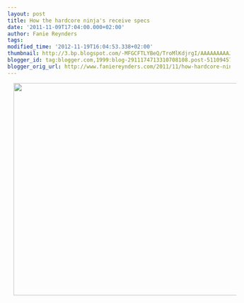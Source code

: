 ```yaml
---
layout: post
title: How the hardcore ninja's receive specs
date: '2011-11-09T17:04:00.000+02:00'
author: Fanie Reynders
tags: 
modified_time: '2012-11-19T16:04:53.338+02:00'
thumbnail: http://3.bp.blogspot.com/-MFGCFTLYBeQ/TroMlKdjrgI/AAAAAAAAAJA/CCpgg7tya2E/s72-c/WP_000093.jpg
blogger_id: tag:blogger.com,1999:blog-2911174713310708108.post-5110945717313167354
blogger_orig_url: http://www.faniereynders.com/2011/11/how-hardcore-ninjas-receive-specs.html
---
```


<div dir="ltr" style="text-align: left;" trbidi="on"><a href="http://3.bp.blogspot.com/-MFGCFTLYBeQ/TroMlKdjrgI/AAAAAAAAAJA/CCpgg7tya2E/s1600/WP_000093.jpg" imageanchor="1" style="margin-left: 1em; margin-right: 1em; text-align: center;"><img border="0" height="480" src="http://3.bp.blogspot.com/-MFGCFTLYBeQ/TroMlKdjrgI/AAAAAAAAAJA/CCpgg7tya2E/s640/WP_000093.jpg" width="640" /></a></div>